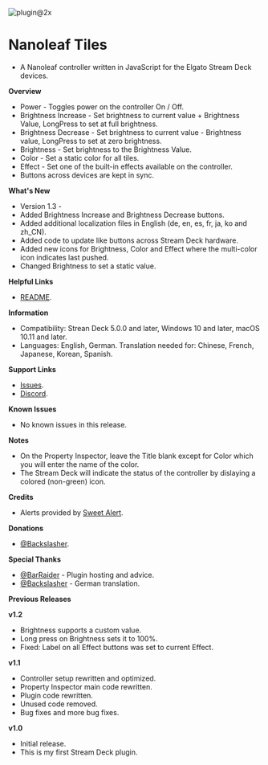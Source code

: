 ![plugin@2x](https://user-images.githubusercontent.com/704275/139780209-c1c3845d-3dbd-42e7-8f9e-64ad65bb23a5.png)
# Nanoleaf Tiles
- A Nanoleaf controller written in JavaScript for the Elgato Stream Deck devices.

**Overview**
- Power - Toggles power on the controller On / Off.
- Brightness Increase - Set brightness to current value + Brightness Value, LongPress to set at full brightness.
- Brightness Decrease - Set brightness to current value - Brightness value, LongPress to set at zero brightness.
- Brightness - Set brightness to the Brightness Value.
- Color - Set a static color for all tiles.
- Effect - Set one of the built-in effects available on the controller.
- Buttons across devices are kept in sync.

**What's New**
- Version 1.3 -
- Added Brightness Increase and Brightness Decrease buttons.
- Added additional localization files in English (de, en, es, fr, ja, ko and zh_CN).
- Added code to update like buttons across Stream Deck hardware.
- Added new icons for Brightness, Color and Effect where the multi-color icon indicates last pushed.
- Changed Brightness to set a static value.

**Helpful Links**
- [README](https://github.com/GaryFunk/Nanoleaf-Tiles/edit/main/README.md).

**Information**
- Compatibility: Strean Deck 5.0.0 and later, Windows 10 and later, macOS 10.11 and later.
- Languages: English, German. Translation needed for: Chinese, French, Japanese, Korean, Spanish.

**Support Links**
- [Issues](https://github.com/GaryFunk/Nanoleaf-Tiles/issues).
- [Discord](https://discord.gg/gQ4kKVCc).

**Known Issues**
- No known issues in this release.

**Notes**
- On the Property Inspector, leave the Title blank except for Color which you will enter the name of the color.
- The Stream Deck will indicate the status of the controller by dislaying a colored (non-green) icon.

**Credits**
- Alerts provided by [Sweet Alert](https://sweetalert.js.org/).

**Donations**
- [@Backslasher](https://discordapp.com/users/277603804399140865/).

**Special Thanks**
- [@BarRaider](https://discordapp.com/users/270832792802164736/) - Plugin hosting and advice.
- [@Backslasher](https://discordapp.com/users/277603804399140865/) - German translation.

**Previous Releases**

**v1.2**
- Brightness supports a custom value.
- Long press on Brightness sets it to 100%.
- Fixed: Label on all Effect buttons was set to current Effect.

**v1.1**
- Controller setup rewritten and optimized.
- Property Inspector main code rewritten.
- Plugin code rewritten.
- Unused code removed.
- Bug fixes and more bug fixes.

**v1.0**
- Initial release.
- This is my first Stream Deck plugin.

